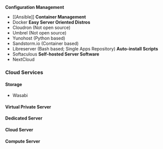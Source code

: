 **Configuration Management**
- [[Ansible]]
**Container Management**
- Docker
**Easy Server Oriented Distros**
- Cloudron (Not open source)
- Umbrel (Not open source)
- Yunohost (Python based)
- Sandstorm.io (Container based)
- Libreserver (Bash based; Single Apps Repository)
**Auto-install Scripts**
- Softaculous
**Self-hosted Server Software**
- NextCloud

### Cloud Services
#### Storage
- Wasabi
#### Virtual Private Server
#### Dedicated Server
#### Cloud Server
#### Compute Server
